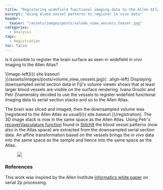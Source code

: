 ```yaml
---
title: "Registering widefield functional imaging data to the Allen Atlas"
excerpt: "Using blood vessel patterns to register in vivo data"
header:
  teaser: "/assets/images/posts/volume_view_vessels_teaser.jpg"
categories:
  - Analysis
tags: 
  - Registration
toc: false
---
```

 
Is it possible to register the brain surface as seen in widefield *in vivo* imaging to the Allen Atlas?

![image-left]({{ site.baseurl }}/assets/images/posts/volume_view_vessels.jpg){: .align-left} Displaying downsampled serial section data in Fiji's volume viewer shows that at least larger blood vessels are visible on the surface rendering. Ivana Orsolic and Petr Znamenskiy decided to use the vessels to register widefield functional imaging data to serial section stacks and so to the Allen Atlas.

The brain was sliced and imaged, then the downsampled volume was [registered to the Allen Atlas as usual]({{ site.baseurl }}/registration). 
The 3D image stack is now in the same space as the Allen Atlas.
Using Petr's [recoverVasculature function](https://github.com/SainsburyWellcomeCentre/StitchIt/blob/master/code/stitchedStackManipulation/recoverVasculature.m) found in [StitchIt](https://github.com/SainsburyWellcomeCentre/StitchIt) the blood vessel patterns (now also in the Atlas space) are extracted from the downsampled serial section data. 
An affine transformation based on the vessels brings the *in vivo* data into the same space as the sample and hence into the same space as the Atlas. 



<figure>
    <a href="{{ site.baseurl }}/assets/images/posts/VasculatureRegFig.jpg">
        <img src="{{ site.baseurl }}/assets/images/posts/VasculatureRegFig.jpg" >
    </a>
</figure>


### References
This work was inspired by the Allen Institute [informatics white paper](http://help.brain-map.org/download/attachments/2818171/Conn_Informatics_Data_Processing.pdf) on serial 2p processing.